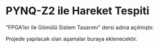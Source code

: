 # PYNQ-Z2 ile Hareket Tespiti
"FPGA'ler ile Gömülü Sistem Tasarımı" dersi adına açılmıştır.

Projede yapılacak olan aşamalar buraya eklenecektir. 
